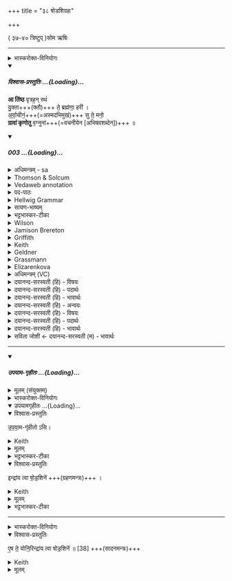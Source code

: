 +++
title = "३८ षोडशिग्रहः"

+++

( ३७-४० त्रिष्टुप् )सोम ऋषिः

_______
<details><summary>भास्करोक्त-विनियोगः</summary>

1षोडशिनं गृह्णाति - आतिष्ठेत्यनुष्टुभा ॥ 
</details>
<div class="js_include" includetitle="plain" newlevelforh1="5" title="विश्वास-प्रस्तुतिः" unfilled url="/vedAH_Rk/shAkalam/saMhitA/vishvAsa-prastutiH/01/084/03_A_tiShTha.md">
<details open><summary><h5>विश्वास-प्रस्तुतिः ...{Loading}...</h5></summary>


**आ ति॑ष्ठ** वृत्रह॒न् रथं॑  
यु॒क्ता+++(क्तौ)+++ ते॒ ब्रह्म॑णा॒ हरी॑ ।  
अ॒र्वा॒चीनं॒+++(=अस्मदभिमुखं)+++ सु ते॒ मनो॒  
**ग्रावा॑ कृणोतु** व॒ग्नुना॑+++(=वचनीयेन [अभिषवशब्देन])+++ ॥

</details>
</div>
<div class="js_include" includetitle="false" newlevelforh1="5" unfilled url="/vedAH_Rk/shAkalam/saMhitA/sarvASh_TIkAH/01/084/03_A_tiShTha.md">
<details open><summary><h5>003 ...{Loading}...</h5></summary>
<details><summary>अधिमन्त्रम् - sa</summary>

- देवता - इन्द्रः
- ऋषिः - गोतमो राहूगणः
- छन्दः - अनुष्टुप्
</details>
<details><summary>Thomson & Solcum</summary>

आ꣡ तिष्ठ वृत्रहन् र꣡थं  
युक्ता꣡ ते ब्र꣡ह्मणा ह꣡री  
अर्वाची꣡नं सु꣡ ते म꣡नो  
ग्रा꣡वा कृणोतु वग्नु꣡ना
</details>
<details><summary>Vedaweb annotation</summary>

_________
**Strata**  
Normal on metrical evidence alone

_________
**Pāda-label**  
genre M  
genre M  
genre M  
genre M
_________
**Morph**  
ā́ ← ā́ (invariable)  
{}

rátham ← rátha- (nominal stem)  
{case:ACC, gender:M, number:SG}

tiṣṭha ← √sthā- (root)  
{number:SG, person:2, mood:IMP, tense:PRS, voice:ACT}

vr̥trahan ← vr̥trahán- (nominal stem)  
{case:VOC, gender:M, number:SG}

bráhmaṇā ← bráhman- (nominal stem)  
{case:INS, gender:N, number:SG}

hárī ← hári- (nominal stem)  
{case:NOM, gender:M, number:DU}

te ← tvám (pronoun)  
{case:DAT, number:SG}

yuktā́ ← √yuj- (root)  
{case:NOM, gender:M, number:DU, non-finite:PPP}

arvācī́nam ← arvācī́na- (nominal stem)  
{case:NOM, gender:N, number:SG}

mánaḥ ← mánas- (nominal stem)  
{case:NOM, gender:N, number:SG}

sú ← sú (invariable)  
{}

te ← tvám (pronoun)  
{case:DAT, number:SG}

grā́vā ← grā́van- (nominal stem)  
{case:NOM, gender:M, number:SG}

kr̥ṇotu ← √kr̥- (root)  
{number:SG, person:3, mood:IMP, tense:PRS, voice:ACT}

vagnúnā ← vagnú- (nominal stem)  
{case:INS, gender:M, number:SG}

</details>
<details><summary>पद-पाठः</summary>

आ । ति॒ष्ठ॒ । वृ॒त्र॒ऽह॒न् । रथ॑म् । यु॒क्ता । ते॒ । ब्रह्म॑णा । हरी॒ इति॑ ।  
अ॒र्वा॒चीन॑म् । सु । ते॒ । मनः॑ । ग्रावा॑ । कृ॒णो॒तु॒ । व॒ग्नुना॑ ॥
</details>
<details><summary>Hellwig Grammar</summary>

-   *ā*
- \[adverb\]
- “towards; ākāra; until; ā; since; according to; ā \[suffix\].”

_________

- *tiṣṭha* ← *sthā*
- \[verb\], singular, Present imperative
- “stay; stand; situate; exist; \[in\]; resist; endure; put; soak; be;
    stop; adhere; get stale; concentrate; grow; trust; wake; consociate;
    last; dwell; lie; stand; stop.”

_________

- *vṛtrahan*
- \[noun\], vocative, singular, masculine
- “Indra.”

_________

- *rathaṃ* ← *ratham* ← *ratha*
- \[noun\], accusative, singular, masculine
- “chariot; warrior; ratha \[word\]; Dalbergia oojeinensis; rattan.”

_________

- *yuktā* ← *yuj*
- \[verb noun\], nominative, dual
- “mix; use; endow; yoke; accompany; to practice Yoga; connect; hire;
    administer; compound; affect; add; concentrate; unite; join;
    prosecute; combine; supply; compound; attach to; appoint; fill;
    process; mobilize; mount; complement; eat; join; treat; coincide;
    affect; challenge.”

_________

- *te* ← *tvad*
- \[noun\], dative, singular
- “you.”

_________

- *brahmaṇā* ← *brahman*
- \[noun\], instrumental, singular, neuter
- “brahman; mantra; prayer; spell; Veda; Brahmin; sacred text; final
    emancipation; hymn; brahman \[word\]; Brāhmaṇa; study.”

_________

- *harī* ← *hari*
- \[noun\], nominative, dual, masculine
- “Vishnu; monkey; Krishna; horse; lion; Indra; Hari; Surya; Hari;
    haritāla; Hari; snake; frog.”

_________

- *arvācīnaṃ* ← *arvācīnam* ← *arvācīna*
- \[noun\], accusative, singular, neuter
- “favorable; backward; inclined(p).”

_________

- *su*
- \[adverb\]
- “very; well; good; nicely; beautiful; su; early; quite.”

_________

- *te* ← *tvad*
- \[noun\], genitive, singular
- “you.”

_________

- *mano* ← *manaḥ* ← *manas*
- \[noun\], accusative, singular, neuter
- “mind; Manas; purpose; idea; attention; heart; decision; manas
    \[word\]; manas \[indecl.\]; spirit; temper; intelligence.”

_________

- *grāvā* ← *grāvan*
- \[noun\], nominative, singular, masculine
- “stone; millstone; grindstone; mountain.”

_________

- *kṛṇotu* ← *kṛ*
- \[verb\], singular, Present imperative
- “make; perform; cause; produce; shape; construct; do; put; fill
    into; use; fuel; transform; bore; act; write; create; prepare;
    administer; dig; prepare; treat; take effect; add; trace; put on;
    process; treat; heed; hire; act; produce; assume; eat; ignite; chop;
    treat; obey; manufacture; appoint; evacuate; choose; understand;
    insert; happen; envelop; weigh; observe; practice; lend; bring;
    duplicate; plant; kṛ; concentrate; mix; knot; join; take; provide;
    utter; compose.”

_________

- *vagnunā* ← *vagnu*
- \[noun\], instrumental, singular, masculine
- “cry.”

_________

</details>
<details><summary>सायण-भाष्यम्</summary>

हे **वृत्रहन्** शत्रूणां हन्तरिन्द्र **रथम्** **आ** **तिष्ठ** आरोह । यस्मात् **ते** **हरी** त्वदीयावश्वौ **ब्रह्मणा** स्तोत्रलक्षणेन मन्त्रेण **युक्ता** रथेऽस्माभिर्योंजितौ तस्मात् त्वं रथमातिष्ठ। **ते** **मनः** त्वदीयं मनश्च **ग्रावा** अभिषवार्थं प्रवृत्तः पाषाणः **वग्नुना** वचनीयेनाभिषवशब्देन **अर्वाचीनम्** अस्मदभिमुखं **सु** **कृणोतु** सुष्ठु करोतु ॥ युक्ता । ‘सुपां सुलुक्' इति आकारः । वग्नुना । ' वचेर्गश्च ' ( उ. सू. ३. ३१३ ) इति नुप्रत्ययो गकारश्चान्तादेशः ॥
</details>
<details><summary>भट्टभास्कर-टीका</summary>

हे **वृत्रहन् रथम् आतिष्ठ** । यस्मात् **ते** तव स्वभूतौ **हरी** अश्वौ **ब्रह्मणा** मन्त्रेण **युक्ता** युक्तौ । 'सुपां सुलुक्' इत्याकारः । तस्माद् **रथम् आतिष्ठेति** ।  

किञ्च - **ते** तव **मनः अर्वाचीनं** अस्मद्-यज्ञाभिमुखं **ग्रावा** अभिषवाश्मा **सुकृणोतु** सुष्ठु करोतु **वग्नुना** वचनीयेन श्रवणीयेनाभिषव-शब्देन ॥
</details>
<details><summary>Wilson</summary>

_________
**English translation:**  

“Slayer of **Vṛtra**, ascend your chariot, for your horses have been yoked by prayer; may the stone (that bruises the **Soma**) attract, by its sound, your mind towards us.”
</details>
<details><summary>Jamison Brereton</summary>

Mount the chariot, Vr̥tra-smasher: your two fallow bays have been  yoked with a sacred formulation.  
Let the pressing stone with its call make your mind inclined hither.
</details>
<details><summary>Griffith</summary>

Slayer of Vrtra, mount thy car; thy Bay Steeds have been yoked by prayer.  
     May, with its voice, the pressing-stone draw thine attention hitherward.
</details>
<details><summary>Keith</summary>

Mount thy car, O slayer of Vrtra;  
Thy steeds are yoked by our prayer;  
May the pressing-stone with its voice  
Incline thy mind towards us.
</details>
<details><summary>Geldner</summary>

Besteig den Wagen, o Vritratöter; deine Falben sind durch die erbauliche Rede angeschirrt! Der Preßstein soll durch sein Getöse doch ja deinen Sinn geneigt machen.
</details>
<details><summary>Grassmann</summary>

Besteig' den Wagen, Vritrafeind; die Rosse hat Gebet geschirrt; Der Pressstein lenke deinen Sinn recht nahe her durch sein Getön.
</details>
<details><summary>Elizarenkova</summary>

Взойди на колесницу, о убийца Вритры!  
Запряжены молитвой два твоих буланых коня.  
Да обратит сюда твою мысль  
Давильный камень (своим) шумом!
</details>
<details><summary>अधिमन्त्रम् (VC)</summary>

- इन्द्र:
- गोतमो राहूगणः
- अनुष्टुप्
- गान्धारः
</details>
<details><summary>दयानन्द-सरस्वती (हि) - विषयः</summary>

फिर सेनापति अपनी सेना के भृत्यों को क्या-क्या आज्ञा देवे, इस विषय को अगले मन्त्र में कहा है ॥
</details>
<details><summary>दयानन्द-सरस्वती (हि) - पदार्थः</summary>

पदार्थान्वयभाषाः -  हे (वृत्रहन्) मेघ को सविता के समान शत्रुओं के मारनेहारे शूरवीर ! (ते) तेरे जिस (ब्रह्मणा) अन्नादिसामग्री से युक्त शिल्पि वा सारथि के चलाये हुए (हरी) पदार्थ को पहुँचाने वाले जलाग्नि वा घोड़े (युक्ता) युक्त हैं, उस (अर्वाचीनम्) भूमि, जल के नीचे-ऊपर आदि को जानेवाले (रथम्) रथ में तू (आतिष्ठ) बैठ (ग्रावा) मेघ के समान (वग्नुना) सुन्दर मधुर वाणी में वक्तृत्व को (सुकृणोतु) अच्छे प्रकार कर, उससे (ते) तेरा (मनः) विज्ञान वीरों को अच्छे प्रकार उत्साहित किया करे ॥ ३ ॥
</details>
<details><summary>दयानन्द-सरस्वती (हि) - भावार्थः</summary>

भावार्थभाषाः -  इस मन्त्र में वाचकलुप्तोपमालङ्कार है। सभापतियों को योग्य है कि सेना में दो प्रकार के अधिकारी रक्खें। उनमें एक सेना को लड़ावे और दूसरा अच्छे भाषणों से योद्धाओं को उत्साहित करे। जब युद्ध हो तब सेनापति अच्छी प्रकार परीक्षा और उत्साह से शत्रुओं के साथ ऐसा युद्ध करावे कि जिससे निश्चित विजय हो और जब युद्ध बन्द हो जाये, तब उपदेशक योद्धा और सब सेवकों को धर्मयुक्त कर्म के उपदेश से अच्छे प्रकार उत्साहित करें, ऐसे करनेहारे मनुष्यों का कभी पराजय नहीं हो सकता ॥ ३ ॥
</details>
<details><summary>दयानन्द-सरस्वती (हि) - अन्वयः</summary>

अन्वय:  हे वृत्रहन् शूरवीर ! ते तव यस्मिन् ब्रह्मणा चालितौ हरी युक्ता स्तस्तमर्वाचीनं रथं त्वमातिष्ठ ग्रावेव वग्नुना वक्तृत्वं सुकृणोत्वित्थं ते मनो वीरान् सुष्ठूत्साहयतु ॥ ३ ॥
</details>
<details><summary>दयानन्द-सरस्वती (हि) - विषयः</summary>

पुनः सेनाध्यक्षः स्वभृत्यान् प्रति किं किमादिशेदित्युपदिश्यते ॥
</details>
<details><summary>दयानन्द-सरस्वती (हि) - पदार्थः</summary>

पदार्थान्वयभाषाः -  (आ) अभितः (तिष्ठ) (वृत्रहन्) मेघं सवित इव शत्रुमतिविच्छेत्तः (रथम्) विमानादियानम् (युक्ता) सम्यक् सम्बद्धौ (ते) तव (ब्रह्मणा) अन्नादिसामग्र्या सह वर्त्तमानेन शिल्पिना सारथिना वा (हरी) हरणशीलावग्निजलाख्यौ तुरङ्गौ वा (अर्वाचीनम्) अधस्ताद् भूमिजलयोरुपगन्तारम् (सु) शोभने (ते) तव (मनः) विज्ञानम् (ग्रावा) मेघ इव विद्वान् यो गृणाति सः (कृणोतु) करोतु (वग्नुना) वाण्या। वग्नुरिति वाङ्नामसु पठितम्। (निघं०१.११) ॥ ३ ॥
</details>
<details><summary>दयानन्द-सरस्वती (हि) - भावार्थः</summary>

भावार्थभाषाः -  अत्र वाचकलुप्तोपमालङ्कारः। सभाध्यक्षैः सेनायां द्वावध्यक्षौ रक्ष्येतां तयोरेकः सेनापतिर्योधयिता द्वितीयो वक्तृत्वेनोत्साहायोपदेशकः। यदा युद्धं प्रवर्त्तेत तदा सेनापतिर्भृत्यान् सुपरीक्ष्योत्साह्य शत्रुभिः सह योधयेद्यतो ध्रुवो विजयस्स्याद् यदा युद्धं निवर्त्तेत तदोपदेशकः सर्वान् योद्धॄन् परिचारकांश्च शौर्यकृतज्ञता धर्म्मकर्मोपदेशेन सूत्साहयुक्तान् कुर्यादेवं कर्तॄणां कदाचित् पराजयो भवितुन्न शक्यते इति वेद्यम् ॥ ३ ॥
</details>
<details><summary>सविता जोशी ← दयानन्द-सरस्वती (म) - भावार्थः</summary>

भावार्थभाषाः -  या मंत्रात वाचकलुप्तोपमालंकार आहे. सभापतींनी सेनेत दोन प्रकारचे अधिकारी ठेवावेत. एकाने सेनेला युद्ध करण्यास लावावे व दुसऱ्याने चांगल्या बोलण्याने योद्ध्यांना उत्साहित करावे. जेव्हा युद्ध होईल तेव्हा सेनापतीने चांगल्या प्रकारे परीक्षा करून उत्साहाने शत्रूबरोबर असे युद्ध करावे की निश्चित विजय होईल. युद्ध थांबल्यावर उपदेशक, योद्धे व सेवक यांना धर्मयुक्त कर्माचा उपदेश करून चांगल्या प्रकारे उत्साहित करावे. असे करणाऱ्याचा कधी पराभव होत नाही. ॥ ३ ॥
</details>
</details>
</div>  

_______

<div class="js_include" includetitle="false" newlevelforh1="5" unfilled url="/vedAH_yajuH/taittirIyam/sArasvata-vibhAgaH/saMhitA/yajuH/sarva-prastutiH/1/4_somAbhiShavAdi/38_ShoDashigrahaH/upayAma-gRhItaH.md">
<details open><summary><h5>उपयाम-गृहीतः ...{Loading}...</h5></summary>
<details><summary>मूलम् (संयुक्तम्)</summary>

उ॒प॒या॒मगृ॑हीतो॒ऽसीन्द्रा॑य त्वा षोड॒शिन॑ ए॒ष ते॒ योनि॒रिन्द्रा॑य त्वा षोड॒शिने॑ ॥
</details>
<details><summary>भास्करोक्त-विनियोगः</summary>

(ग्रहणम्)
</details>
<div class="js_include" includetitle="false" newlevelforh1="5" unfilled="" url="/vedAH_yajuH/taittirIyam/sArasvata-vibhAgaH/saMhitA/yajuH/sarva-prastutiH/1/4_somAbhiShavAdi/03_antaryAmagrahaH/upayAmagRhItaH.md">
<details open><summary><h10>उपयामगृहीतः ...{Loading}...</h10></summary>
<details open><summary>विश्वास-प्रस्तुतिः</summary>

उ॒प॒या॒म-गृ॑हीतो ऽसि।
</details>
<details><summary>Keith</summary>

Thou art taken with a support/ foundation.
</details>
<details><summary>मूलम्</summary>

उ॒प॒या॒मगृ॑हीतोऽसि।
</details>
<details><summary>भट्टभास्कर-टीका</summary>

उपयम्यन्ते स्वात्मन्येव नियम्यन्ते भूतजातान्यस्मिन् अभिन्नेधिकरणे इत्युपयामः पृथ्वी । 'इयं वा उपयामः' इति ब्राह्मणम् । 'हलश्च' इति घञ्, थाथादिस्वरेणान्तोदात्तत्वम् । तेन गृहीतस्त्वमसि ; कोन्यस्त्वां गृहीतुं क्षम इति भावः ; पृथिव्यापो गृहीष्यामीतिवत् । 'तृतीया कर्मणि' इति पूर्वपदप्रकृतिस्वरत्वम् । यद्वा - उपयामार्थं पृथिव्यर्थं गृहीतोसीति ; हे सोम ।   

ननु 'स्वाहा त्वा सुभवस्सूर्याय' इति मन्त्रवर्णनात् सूर्यदेवत्यः कथं पृथिवीदेवत्यः स्यात् ? नैतद्देवताभिधानं ; पृथिवीवासिनां प्रजानां यागद्वारेण स्थित्यर्थं गृहीतोसीति स्तूयते । यद्वा - पृथिव्यपि देवतैवास्य 'उपयामगृहीतोसीत्याहादितिदेवत्यास्तेन' इति, अदितिः पृथ्वी । 'चतुर्थी' इति योगविभागात्समासः । 'क्ते च' इति पूर्वपदप्रकृतिस्वरत्वम् । 'इयं वा उपयामस्तस्मादिमां प्रजा अनु प्रजायन्ते' इति ब्राह्मणम् ॥

________________

उपयामगृहीतोसीति व्याख्यातम् । 'इयं वा उपयामः' तयैव गृहीतोसीति ।
</details>
</details>
</div>
<details open><summary>विश्वास-प्रस्तुतिः</summary>

इन्द्रा॑य त्वा षो॒ड॒शिने॑   +++(ग्रहणमन्त्रः)+++  ।

</details>
<details><summary>Keith</summary>

to Indra of the Sodaśin thee!
</details>
<details><summary>मूलम्</summary>

उ॒प॒या॒मगृ॑हीतो॒ऽसीन्द्रा॑य त्वा षो॒ड॒शिने॑   +++(ग्रहणमन्त्रः)+++  ।

</details>
<details><summary>भट्टभास्कर-टीका</summary>

2-3ग्रहणसादने व्याख्याते ।  
षोडशिनः षोडशेन स्तोत्रेण शस्त्रेण च तद्-वान् इन्द्रष् **षोदशी** ।   
'प्रजापतिर्देवेभ्यो यज्ञान्व्यादिशत्सरिरिचानोमन्यत स यज्ञानां षोडशधा' इत्यादि ब्राह्मणम्  ॥
</details>

__________
<details><summary>भास्करोक्त-विनियोगः</summary>

(सादनम्)
</details>
<details open><summary>विश्वास-प्रस्तुतिः</summary>

ए॒ष ते॒ योनि॒रिन्द्रा॑य त्वा षोड॒शिने॑ ॥ [38]   +++(सादनमन्त्रः)+++
</details>
<details><summary>Keith</summary>

This is thy birthplace; to Indra of the Sodaśin thee!
</details>
<details><summary>मूलम्</summary>

ए॒ष ते॒ योनि॒रिन्द्रा॑य त्वा षोड॒शिने॑ ॥ [38]   +++(सादनमन्त्रः)+++
</details>
</details>
</div>
